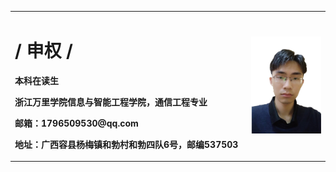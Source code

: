 <table border="0">
  <tr>
    <td width="75%">
      <h1><b>/ 申权 /</b></h1>
      <p><b>本科在读生</b></p>
      <p><b>浙江万里学院信息与智能工程学院，通信工程专业</b></p>
      <p><b>邮箱：1796509530@qq.com</b></p>
      <p><b>地址：广西容县杨梅镇和勃村和勃四队6号，邮编537503</b></p>
    </td>
    <td width="25%">
      <img src="/图片2.jpg" width="100%">      
    </td>
  </tr>
</table>



